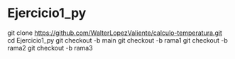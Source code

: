 # Ejercicio1_py
git clone https://github.com/WalterLopezValiente/calculo-temperatura.git
cd Ejercicio1_py
git checkout -b main
git checkout -b rama1
git checkout -b rama2
git checkout -b rama3
